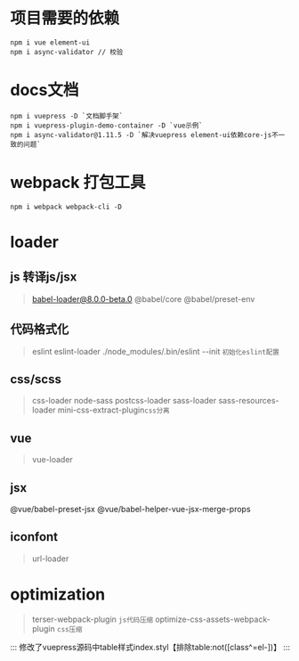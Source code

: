 <!--
 * @Author: PT
 * @Date: 2020-09-28 11:58:51
 * @LastEditors: PT
 * @LastEditTime: 2020-10-15 11:04:38
 * @Description: 安装依赖
-->
# 项目需要的依赖
```
npm i vue element-ui
npm i async-validator // 校验
```
# docs文档
```
npm i vuepress -D `文档脚手架`
npm i vuepress-plugin-demo-container -D `vue示例`
npm i async-validator@1.11.5 -D `解决vuepress element-ui依赖core-js不一致的问题`
```

# webpack 打包工具
```
npm i webpack webpack-cli -D
```
# loader

## js 转译js/jsx
> babel-loader@8.0.0-beta.0 @babel/core @babel/preset-env

## 代码格式化
> eslint eslint-loader
> ./node_modules/.bin/eslint --init `初始化eslint配置`

## css/scss
> css-loader node-sass postcss-loader sass-loader sass-resources-loader
> mini-css-extract-plugin`css分离`

## vue
> vue-loader

## jsx
@vue/babel-preset-jsx @vue/babel-helper-vue-jsx-merge-props

## iconfont 
> url-loader

# optimization
> terser-webpack-plugin `js代码压缩`
> optimize-css-assets-webpack-plugin `css压缩`

:::
修改了vuepress源码中table样式index.styl【排除table:not([class^=el-])】
:::